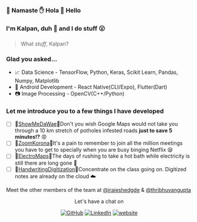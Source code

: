 ### 🙏  Namaste  ✋  Hola  👋  Hello

###  I'm Kalpan, duh 💁 and I do **stuff** 😮
### 

> What *stuff*, Kalpan? 
### Glad you asked...

 - 📈 Data Science - TensorFlow, Python, Keras, Scikit Learn, Pandas, Numpy, Matplotlib
 - 📱 Android Development - React Native(CLI/Expo), Flutter(Dart)
 - 📷 Image Processing - OpenCV(C++/Python)

### Let me introduce you to a few things I have developed

 - [ ] 🚗[ShowMeDaWae](https://github.com/sabm0hmayahai/showmedawae)🚗Don't you wish Google Maps would not take you through a 10 km stretch of potholes infested roads **just to save 5 minutes!?** 😡
 - [ ] 💬[ZoomKorona](https://github.com/kalpanmukherjee/zoomKorona)💬It's a pain to remember to join all the million meetings you have to get to specially when you are busy binging Netflix 😪
 - [ ] 🔋[ElectroMaps](https://github.com/sabm0hmayahai/Electro-Maps)🔋The days of rushing to take a hot bath while electricity is still there are long gone 🚿
 - [ ] 📔[HandwritingDigitization](https://github.com/sabm0hmayahai/handwriting-project)📔Concentrate on the class going on. Digitized notes are already on the cloud ☁️
 
 Meet the other members of the team at [@irajeshedgde](https://github.com/irajeshegde) & [@thribhuvangupta](https://github.com/ThribhuvanGuptaS)
 
<p align="center"> Let's have a chat on </p> 
<p align="center">
	<a href="https://github.com/kalpanmukherjee"><img src="https://img.shields.io/github/followers/kalpanmukherjee.svg?label=GitHub&style=social" alt="GitHub"></a>
	<a href="https://www.linkedin.com/in/kalpanmukherjee/"><img src="https://img.shields.io/badge/LinkedIn--_.svg?style=social&logo=linkedin" alt="LinkedIn"></a>
	<a href="https://kalpan.codes/"><img src="https://img.shields.io/badge/Website-blueviolet?style=flat&logo=google-chrome&logoColor=black" alt="website"></a>
</p>



